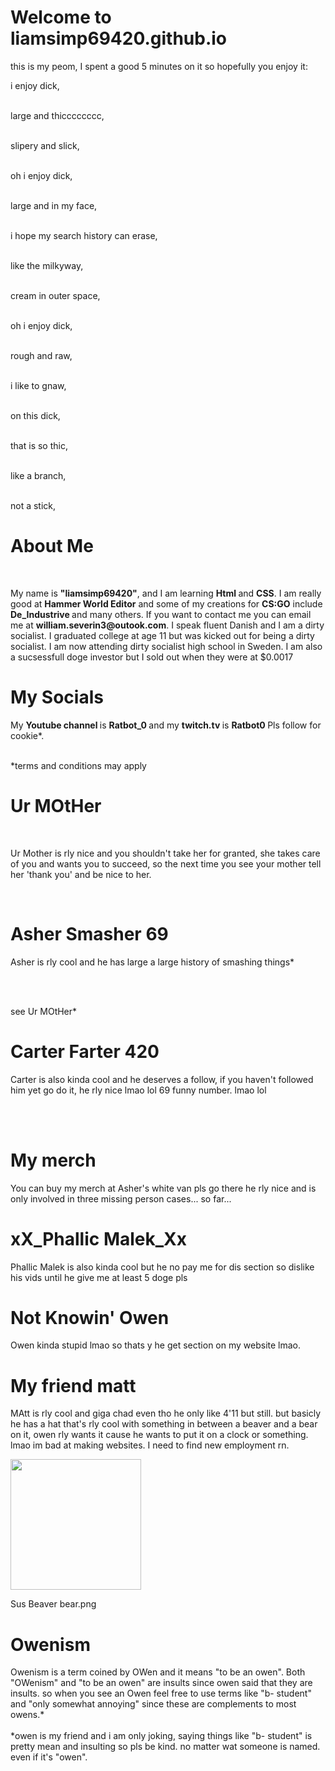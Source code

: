 <h1> Welcome to liamsimp69420.github.io</h1> 
<p> this is my peom, I spent a good 5 minutes on it so hopefully you enjoy it: </p> 

<p>i enjoy dick,<br><br>   

large and thicccccccc, <br><br>

slipery and slick, <br><br>

oh i enjoy dick, <br><br>

large and in my face, <br><br>  

i hope my search history can erase,<br><br>

like the milkyway, <br><br>

cream in outer space,<br><br>

oh i enjoy dick, <br><br>

rough and raw,<br><br> 

i like to gnaw,<br><br>

on this dick, <br><br>

that is so thic, <br><br>

like a branch,<br><br>

not a stick,</p> 

<h1> About Me </h1> <br>

<p> My name is <strong>"liamsimp69420"</strong>, and I am learning <strong> Html </strong> and <strong>CSS</strong>. I am really good at <strong>Hammer World Editor</strong> and some of my creations for <strong>CS:GO</strong> include <strong> De_Industrive </strong> and many others. If you want to contact me you can email me at <strong>william.severin3@outook.com</strong>. I speak fluent Danish and I am a dirty socialist. I graduated college at age 11 but was kicked out for being a dirty socialist. I am now attending dirty socialist high school in Sweden. I am also a sucsessfull doge investor but I sold out when they were at $0.0017      
 
<h1> My Socials </h1> 
<p> My <strong> Youtube channel </strong> is <strong> Ratbot_0 </strong> and my <strong> twitch.tv </strong> is <strong> Ratbot0 </strong> Pls follow for cookie*.<br>
 
 <br>*terms and conditions may apply 

<h1> Ur MOtHer </h1> <br>  
 <p> Ur Mother is rly nice and you shouldn't take her for granted, she takes care of you and wants you to succeed, so the next time you see your mother tell her 'thank you' and be nice to her.</p><br>
 <h1> <strong> Asher Smasher 69 </strong></h1>
 <p> Asher is rly cool and he has large a large history of smashing things*</p><br><br>
 <p>see Ur MOtHer*

<h1> Carter Farter 420 </h1> 

<p> Carter is also kinda cool and he deserves a follow, if you haven't followed him yet go do it, he rly nice lmao lol 69 funny number. lmao lol </p><br><br>
<h1> My merch</h1>
 <p> You can buy my merch at Asher's white van pls go there he rly nice and is only involved in three missing person cases... so far...</p>
 
 <h1> xX_Phallic Malek_Xx </h1> 
<p> Phallic Malek is also kinda cool but he no pay me for dis section so dislike his vids until he give me at least 5 doge pls</p>

<h1> Not Knowin' Owen </h1> 
<p> Owen kinda stupid lmao so thats y he get section on my website lmao. </p>
<h1> My friend matt </h1> 
<p> MAtt is rly cool and giga chad even tho he only like 4'11 but still. but basicly he has a hat that's rly cool with something in between a beaver and a bear on it, owen rly wants it cause he wants to put it on a clock or something. lmao im bad at making websites. I need to find new employment rn.</p> <img src="https://rosebowl.wisc.edu/content/uploads/2019/12/bucky-pushups-1600x660-c-default.jpg" height="209">
<p> Sus Beaver bear.png </p>
<h1> Owenism </h1>
<p>Owenism is a term coined by OWen and it means "to be an owen". Both "OWenism" and "to be an owen" are insults since owen said that they are insults. so when you see an Owen feel free to use terms like "b- student" and "only somewhat annoying" since these are complements to most owens.* <br><br>
*owen is my friend and i am only joking, saying things like "b- student" is pretty mean and insulting so pls be kind. no matter wat someone is named. even if it's "owen".</p>   
